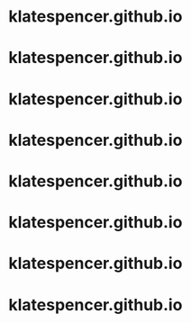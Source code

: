 # klatespencer.github.io
# klatespencer.github.io
# klatespencer.github.io
# klatespencer.github.io
# klatespencer.github.io
# klatespencer.github.io
# klatespencer.github.io
# klatespencer.github.io
